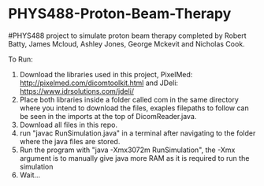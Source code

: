 # PHYS488-Proton-Beam-Therapy

#PHYS488 project to simulate proton beam therapy completed by Robert Batty, James Mcloud, Ashley Jones, George Mckevit and Nicholas Cook.

To Run:
1. Download the libraries used in this project, PixelMed: http://pixelmed.com/dicomtoolkit.html and JDeli: https://www.idrsolutions.com/jdeli/
2. Place both libraries inside a folder called com in the same directory where you intend to download the files, exaples filepaths to follow can be seen in the imports at the top of DicomReader.java.
3. Download all files in this repo.
4. run "javac RunSimulation.java" in a terminal after navigating to the folder where the java files are stored.
5. Run the program with "java -Xmx3072m RunSimulation", the -Xmx argument is to manually give java more RAM as it is required to run the simulation
6. Wait...
